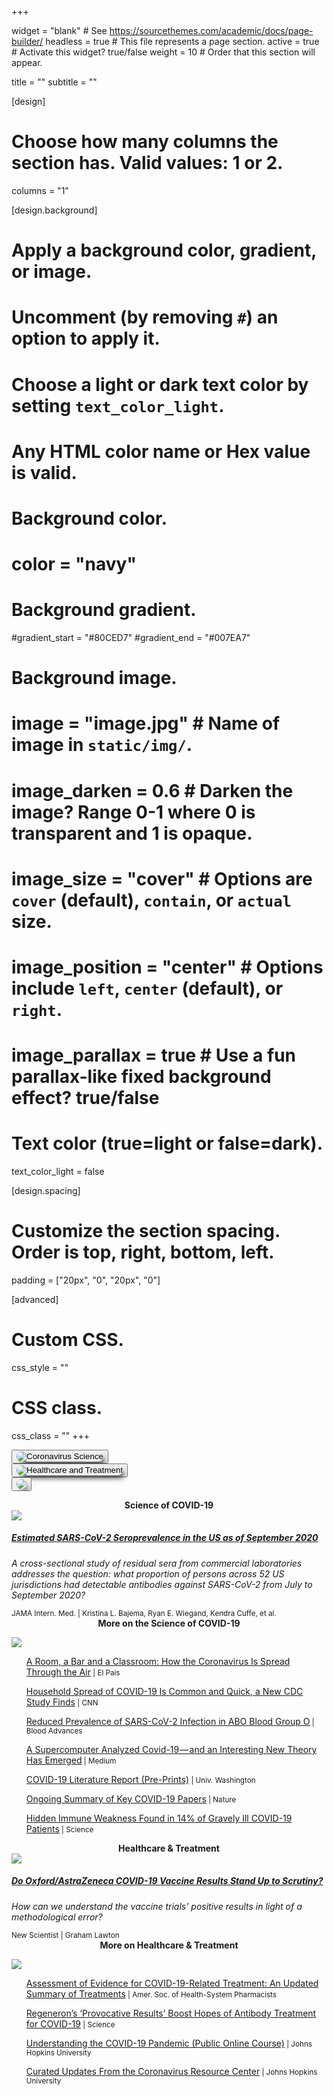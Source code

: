 +++

widget = "blank"  # See https://sourcethemes.com/academic/docs/page-builder/
headless = true  # This file represents a page section.
active = true  # Activate this widget? true/false
weight = 10  # Order that this section will appear.

title = ""
subtitle = ""

[design]
  # Choose how many columns the section has. Valid values: 1 or 2.
  columns = "1"

[design.background]
  # Apply a background color, gradient, or image.
  #   Uncomment (by removing `#`) an option to apply it.
  #   Choose a light or dark text color by setting `text_color_light`.
  #   Any HTML color name or Hex value is valid.

  # Background color.
  # color = "navy"
  
  # Background gradient.
  #gradient_start = "#80CED7"
  #gradient_end = "#007EA7"
  
  # Background image.
  # image = "image.jpg"  # Name of image in `static/img/`.
  # image_darken = 0.6  # Darken the image? Range 0-1 where 0 is transparent and 1 is opaque.
  # image_size = "cover"  #  Options are `cover` (default), `contain`, or `actual` size.
  # image_position = "center"  # Options include `left`, `center` (default), or `right`.
  # image_parallax = true  # Use a fun parallax-like fixed background effect? true/false
  
  # Text color (true=light or false=dark).
  text_color_light = false

[design.spacing]
  # Customize the section spacing. Order is top, right, bottom, left.
  padding = ["20px", "0", "20px", "0"]

[advanced]
 # Custom CSS. 
 css_style = ""
 
 # CSS class.
 css_class = ""
+++

<script src="https://raw.githubusercontent.com/dickansj/MasterYourPPE/master/assets/js/newsCollapse.js"></script>

<div class="container" style="min-width: 0; min-height: 0">

  <div class="row align-items-center px-0" style="justify-content: space-evenly; min-width: 0; min-height: 0; overflow:hidden; flex-wrap:nowrap">
    <div class="col-xs-3 col-sm-3 col-md-3 col-lg-3 col-xl-3 mb-4 px-0" style="min-width: 0; min-height: 0">
      <button class="btn" type="button" style="min-width: 0" data-toggle="collapse" data-target="#science" role="button" aria-expanded="false" aria-controls="science" onclick="location.href = '#articles';">
        <img class="img-fluid" style="box-shadow: 0.4em 0.5em 0.75em -0.3em; border-radius: 1.7em" src="https://github.com/dickansj/MasterYourPPE/blob/master/assets/images/news/covid-science.png?raw=true" alt="Coronavirus Science">
      </button>
    </div>
    <div class="col-xs-3 col-sm-3 col-md-3 col-lg-3 col-xl-3 mb-4 px-0" style="min-width: 0; min-height: 0">
      <button class="btn" type="button" style="min-width: 0" data-toggle="collapse" data-target="#healthcare" role="button" aria-expanded="false" aria-controls="healthcare" onclick="location.href = '#articles';">
        <img class="img-fluid" style="box-shadow: 0.4em 0.5em 0.75em -0.3em; border-radius: 1.7em" src="https://github.com/dickansj/MasterYourPPE/blob/master/assets/images/news/covid-healthcare.png?raw=true" alt="Healthcare and Treatment">
      </button>
    </div>
    <div class="col-xs-3 col-sm-3 col-md-3 col-lg-3 col-xl-3 mb-4 px-0" style="min-width: 0; min-height: 0">
      <button class="btn" type="button" style="min-width: 0" onclick="window.open('https://covid19.who.int/','_blank');">
        <img class="img-fluid" style="box-shadow: 0.4em 0.5em 0.75em -0.3em; border-radius: 1.7em" src="https://github.com/dickansj/MasterYourPPE/blob/master/assets/images/news/who-dashboard.png?raw=true alt="WHO Coronavirus Dashboard">
      </button>
    </div>
  </div>

  <p><a id="articles"></a></p>

  <div class="collapse show" id="science">
    <div class="row align-items-center justify-content-around">
      <div class="col-xs-12 col-sm-12 col-md-9 col-lg-9 col-xl-8 my-4">
        <div class="card">
          <div class="card-header lead" style="font-weight: bold; text-align: center">Science of COVID-19</div>
          <a href="https://jamanetwork.com/journals/jamainternalmedicine/fullarticle/2773576" target="_blank">
            <img class="card-img-top" src="https://cdn.jamanetwork.com/ama/content_public/journal/intemed/0/ioi200107f1_1606151044.56634.png?Expires=2147483647&Signature=YTLOWXHTgdfP7xO4DEK8AgV-5ULY--PqaNlabv1J4vbNNGg-xtgEbAJd7yM54CBXcSyvyARyqDbq3l~mDej1K9TiTpSkL7vKU18REQ7KjCUyYSzPBM64P8dWgC~~~1auuv4IkzqXQK-3cXRbxSbUMjZ7ZWiD8i4Ebof7-izZmNn3KzD9zvBkncbOw9GuuYCKLAItybc8sYFgZAR~kI84LPcXqxBWXiYisjnqogH6MTRqTN~NliGRuBH0dlxHhychBOQiAq0K5EmfU6OQNklEs3AXtZz9HDVoEwNg5fKJROSjBz893aQeZzre4zVW~rH6D2~JfrnwoNHrGdM~A9AJjQ__&Key-Pair-Id=APKAIE5G5CRDK6RD3PGA">
          </a>
          <div class="card-body">
            <a href="https://jamanetwork.com/journals/jamainternalmedicine/fullarticle/2773576" target="_blank">
              <h5 class="card-title">Estimated SARS-CoV-2 Seroprevalence in the US as of September 2020</h5>
            </a>
            <p class="card-text text-left" style="font-style: italic">A cross-sectional study of residual sera from commercial laboratories addresses the question: what proportion of persons across 52 US jurisdictions had detectable antibodies against SARS-CoV-2 from July to September 2020?</p>
          </div>
          <div class="card-footer">
            <small class="text-muted">JAMA Intern. Med. | Kristina L. Bajema, Ryan E. Wiegand, Kendra Cuffe, et al.</small>
          </div>
        </div>
      </div>
    </div>
    <div class="row align-items-center justify-content-around">
      <div class="col-xs-12 col-sm-12 col-md-9 col-lg-9 col-xl-8">
        <div class="card">
          <div class="card-header" style="font-weight: bold; text-align: center">More on the Science of COVID-19</div>
          <div class="card-body">
            <p><a href="https://www.masteryourppe.com/#contact"><img src="https://img.shields.io/badge/contributions-welcome-brightgreen.svg?style=flat" class="mx-auto d-block"></a></p>
            <ul><a href="https://english.elpais.com/society/2020-10-28/a-room-a-bar-and-a-class-how-the-coronavirus-is-spread-through-the-air.html" target="_blank">A Room, a Bar and a Classroom: How the Coronavirus Is Spread Through the Air</a><small class="text-muted"> | El Pais</small></ul>
            <ul><a href="https://amp.cnn.com/cnn/2020/10/30/health/household-spread-covid-19-wellness/index.html" target="_blank">Household Spread of COVID-19 Is Common and Quick, a New CDC Study Finds</a><small class="text-muted"> | CNN</small></ul>
            <ul><a href="https://ashpublications.org/bloodadvances/article/4/20/4990/463793" target="_blank">Reduced Prevalence of SARS-CoV-2 Infection in ABO Blood Group O</a><small class="text-muted"> | Blood Advances</small></ul>
            <ul><a href="https://elemental.medium.com/a-supercomputer-analyzed-covid-19-and-an-interesting-new-theory-has-emerged-31cb8eba9d63" target="_blank">A Supercomputer Analyzed Covid-19 — and an Interesting New Theory Has Emerged</a><small class="text-muted"> | Medium</small></ul>
            <ul><a href="https://depts.washington.edu/pandemicalliance/covid-19-literature-report/latest-reports/" target="_blank">COVID-19 Literature Report (Pre-Prints)</a><small class="text-muted"> | Univ. Washington</small></ul>
            <ul><a href="https://www.nature.com/articles/d41586-020-00502-w" target="_blank">Ongoing Summary of Key COVID-19 Papers</a><small class="text-muted"> | Nature</small></ul>
            <ul><a href="https://www.sciencemag.org/news/2020/09/hidden-immune-weakness-found-14-gravely-ill-covid-19-patients" target="_blank">Hidden Immune Weakness Found in 14% of Gravely Ill COVID-19 Patients</a><small class="text-muted"> | Science</small></ul>
          </div>
        </div>
      </div>     
    </div>
  </div>

  <div class="collapse" id="healthcare">
    <div class="row align-items-center justify-content-around">
      <div class="col-xs-12 col-sm-12 col-md-9 col-lg-9 col-xl-8 my-4">
        <div class="card">
          <div class="card-header lead" style="font-weight: bold; text-align: center">Healthcare & Treatment</div>
          <a href="https://www.newscientist.com/article/2261092-do-oxford-astrazeneca-covid-19-vaccine-results-stand-up-to-scrutiny/" target="_blank">
            <img class="card-img-top" src="https://images.newscientist.com/wp-content/uploads/2020/11/27115821/27-nov_vaccine-briefing.jpg?width=800">
          </a>
          <div class="card-body">
            <a href="https://www.newscientist.com/article/2261092-do-oxford-astrazeneca-covid-19-vaccine-results-stand-up-to-scrutiny/" target="_blank">
              <h5 class="card-title">Do Oxford/AstraZeneca COVID-19 Vaccine Results Stand Up to Scrutiny?</h5>
            </a>
            <p class="card-text text-left" style="font-style: italic">How can we understand the vaccine trials' positive results in light of a methodological error?</p>
          </div>
          <div class="card-footer">
            <small class="text-muted">New Scientist | Graham Lawton</small>
          </div>
        </div>
      </div>
    </div>
    <div class="row align-items-center justify-content-around">
      <div class="col-xs-12 col-sm-12 col-md-9 col-lg-9 col-xl-8">
        <div class="card">
          <div class="card-header" style="font-weight: bold; text-align: center">More on Healthcare & Treatment</div>
          <div class="card-body">
            <p><a href="https://www.masteryourppe.com/#contact"><img src="https://img.shields.io/badge/contributions-welcome-brightgreen.svg?style=flat" class="mx-auto d-block"></a></p>
            <ul><a href="https://www.ashp.org/-/media/8CA43C674C6D4335B6A19852843C4052.ashx" target="_blank">Assessment of Evidence for COVID-19-Related Treatment: An Updated Summary of Treatments</a><small class="text-muted"> | Amer. Soc. of Health-System Pharmacists</small></ul>            
            <ul><a href="https://www.sciencemag.org/news/2020/09/provocative-results-boost-hopes-antibody-treatment-covid-19" target="_blank">Regeneron’s ‘Provocative Results’ Boost Hopes of Antibody Treatment for COVID-19</a><small class="text-muted"> | Science</small></ul>
            <ul><a href="https://coronavirus.jhu.edu/covid-19-basics/understanding-covid-19" target="_blank">Understanding the COVID-19 Pandemic (Public Online Course)</a><small class="text-muted"> | Johns Hopkins University</small></ul>
            <ul><a href="https://coronavirus.jhu.edu/news" target="_blank">Curated Updates From the Coronavirus Resource Center</a><small class="text-muted"> | Johns Hopkins University</small></ul>
          </div>
        </div>
      </div>     
    </div>
  </div>
  
</div>
